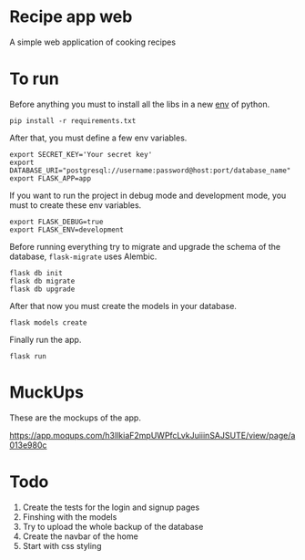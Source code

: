 # Recipe app web
A simple web application of cooking recipes
# To run
Before anything you must to install all the libs in a new [env](https://docs.python.org/3/library/venv.html) of python.
```
pip install -r requirements.txt
```
After that, you must define a few env variables.
```
export SECRET_KEY='Your secret key'
export DATABASE_URI="postgresql://username:password@host:port/database_name"
export FLASK_APP=app
```
If you want to run the project in debug mode and development mode, you must to create these env variables.
```
export FLASK_DEBUG=true
export FLASK_ENV=development
```
Before running everything try to migrate and upgrade the schema of the database, `flask-migrate` uses Alembic.
```
flask db init
flask db migrate
flask db upgrade
```
After that now you must create the models in your database.
```
flask models create
```
Finally run the app.
```
flask run
```
# MuckUps
These are the mockups of the app.

https://app.moqups.com/h3IlkiaF2mpUWPfcLvkJuiiinSAJSUTE/view/page/a013e980c
# Todo
1. Create the tests for the login and signup pages
2. Finshing with the models
3. Try to upload the whole backup of the database
4. Create the navbar of the home
5. Start with css styling
